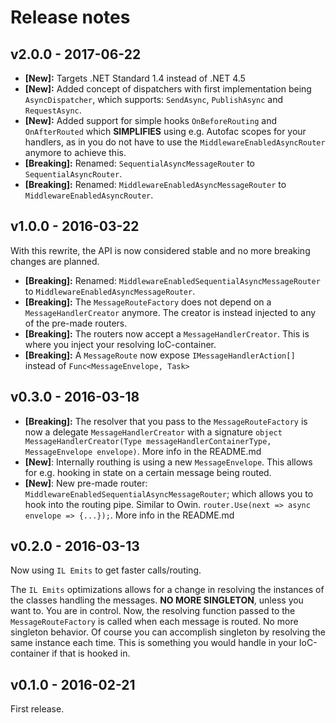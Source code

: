 # Release notes

## v2.0.0 - 2017-06-22
- **[New]:** Targets .NET Standard 1.4 instead of .NET 4.5
- **[New]:** Added concept of dispatchers with first implementation being `AsyncDispatcher`, which supports: `SendAsync`, `PublishAsync` and `RequestAsync`.
- **[New]:** Added support for simple hooks `OnBeforeRouting` and `OnAfterRouted` which **SIMPLIFIES** using e.g. Autofac scopes for your handlers, as in you do not have to use the `MiddlewareEnabledAsyncRouter` anymore to achieve this.
- **[Breaking]:** Renamed: `SequentialAsyncMessageRouter` to `SequentialAsyncRouter`.
- **[Breaking]:** Renamed: `MiddlewareEnabledAsyncMessageRouter` to `MiddlewareEnabledAsyncRouter`.

## v1.0.0 - 2016-03-22
With this rewrite, the API is now considered stable and no more breaking changes are planned.

- **[Breaking]:** Renamed: `MiddlewareEnabledSequentialAsyncMessageRouter` to `MiddlewareEnabledAsyncMessageRouter`.
- **[Breaking]:** The `MessageRouteFactory` does not depend on a `MessageHandlerCreator` anymore. The creator is instead injected to any of the pre-made routers.
- **[Breaking]:** The routers now accept a `MessageHandlerCreator`. This is where you inject your resolving IoC-container.
- **[Breaking]:** A `MessageRoute` now expose `IMessageHandlerAction[]` instead of `Func<MessageEnvelope, Task>`

## v0.3.0 - 2016-03-18
- **[Breaking]:** The resolver that you pass to the `MessageRouteFactory` is now a delegate `MessageHandlerCreator` with a signature `object MessageHandlerCreator(Type messageHandlerContainerType, MessageEnvelope envelope)`. More info in the README.md
- **[New]**: Internally routhing is using a new `MessageEnvelope`. This allows for e.g. hooking in state on a certain message being routed.
- **[New]**: New pre-made router: `MiddlewareEnabledSequentialAsyncMessageRouter`; which allows you to hook into the routing pipe. Similar to Owin. `router.Use(next => async envelope => {...});`. More info in the README.md

## v0.2.0 - 2016-03-13
Now using `IL Emits` to get faster calls/routing.

The `IL Emits` optimizations allows for a change in resolving the instances of the classes handling the messages. **NO MORE SINGLETON**, unless you want to. You are in control. Now, the resolving function passed to the `MessageRouteFactory` is called when each message is routed. No more singleton behavior. Of course you can accomplish singleton by resolving the same instance each time. This is something you would handle in your IoC-container if that is hooked in.

## v0.1.0 - 2016-02-21
First release.

